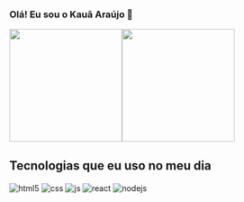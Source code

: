 ### Olá! Eu sou o Kauã Araújo 👋

<div style="display: flex">
  <a href="https://github.com/LKaua22k/github-readme-stats">
    <img height=200 align="center" src="https://github-readme-stats.vercel.app/api?username=LKaua22k&show_icons=true&theme=radical&rank_icon=percentile"&card_width=90px"/>
  </a>
  <a href="https://github.com/LKaua22k/convoychat">
    <img height=200 align="center" src="https://github-readme-stats.vercel.app/api/top-langs?username=LKaua22k&show_icons=true&theme=radical&layout=compact&langs_count=8&card_width=90PX"/>
  </a>
</div>

## Tecnologias que eu uso no meu dia

<div style="display: inline_block">
  <img align="center" alt="html5" src="https://img.shields.io/badge/HTML5-E34F26?style=for-the-badge&logo=html5&logoColor=white" />
  <img align="center" alt="css" src="https://img.shields.io/badge/CSS3-1572B6?style=for-the-badge&logo=css3&logoColor=white" />
  <img align="center" alt="js" src="https://img.shields.io/badge/JavaScript-F7DF1E?style=for-the-badge&logo=javascript&logoColor=black" />
  <img align="center" alt="react" src="https://img.shields.io/badge/React-20232A?style=for-the-badge&logo=react&logoColor=61DAFB" />
  <img align="center" alt="nodejs" src="https://img.shields.io/badge/Node.js-43853D?style=for-the-badge&logo=node.js&logoColor=white" />
</div><br/>
